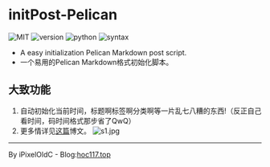 # initPost-Pelican 
![MIT](https://img.shields.io/badge/license-MIT-blue.svg?style=flat-square) ![version](https://img.shields.io/badge/version-0.1-green.svg?style=flat-square) ![python](https://img.shields.io/badge/python-2.7.12--3.5.2...-blue.svg?style=flat-square) ![syntax](https://img.shields.io/badge/support_syntax-markdown-orange.svg?style=flat-square)
- A easy initialization Pelican Markdown post script.
- 一个易用的Pelican Markdown格式初始化脚本。

## 大致功能
1. 自动初始化当前时间，标题啊标签啊分类啊等一片乱七八糟的东西!（反正自己看时间，码时间格式那步省了QwQ）
2. 更多情详见[这篇](http://hoc117.top/init-post.html)博文。
![s1.jpg](http://blog.hoc117.top/s1.jpg)
---
By iPixelOldC - Blog:[hoc117.top](http://hoc117.top)
